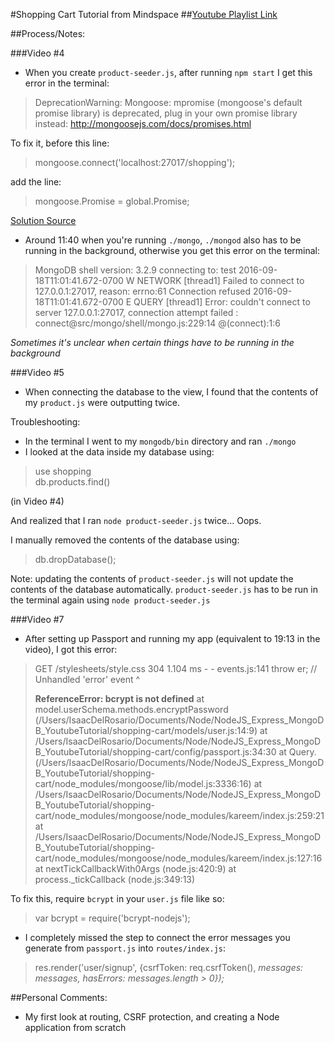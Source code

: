 #Shopping Cart Tutorial from Mindspace
##[Youtube Playlist Link](https://www.youtube.com/watch?v=56TizEw2LgI&list=PL55RiY5tL51rajp7Xr_zk-fCFtzdlGKUp)

##Process/Notes:

###Video #4
 - When you create `product-seeder.js`, after running `npm start` I get this error in the terminal:

> DeprecationWarning: Mongoose: mpromise (mongoose's default promise library) is deprecated, plug in your own promise library instead: http://mongoosejs.com/docs/promises.html

To fix it, before this line:

> mongoose.connect('localhost:27017/shopping');

add the line:

> mongoose.Promise = global.Promise;

[Solution Source](https://github.com/Automattic/mongoose/issues/4291)

 - Around 11:40 when you're running `./mongo`, `./mongod` also has to be running in the background, otherwise you get this error on the terminal:

 > MongoDB shell version: 3.2.9
 > connecting to: test
 > 2016-09-18T11:01:41.672-0700 W NETWORK  [thread1] Failed to connect to 127.0.0.1:27017, reason: errno:61 Connection refused
 > 2016-09-18T11:01:41.672-0700 E QUERY    [thread1] Error: couldn't connect to server 127.0.0.1:27017, connection attempt failed :
 > connect@src/mongo/shell/mongo.js:229:14
 > @(connect):1:6

 *Sometimes it's unclear when certain things have to be running in the background*

###Video #5
 - When connecting the database to the view, I found that the contents of my `product.js` were outputting twice.
 
 Troubleshooting:
  - In the terminal I went to my `mongodb/bin` directory and ran `./mongo`
  - I looked at the data inside my database using:

 > use shopping  
 > db.products.find()  

(in Video #4)

  And realized that I ran `node product-seeder.js` twice... Oops.

  I manually removed the contents of the database using:

  > db.dropDatabase();

  Note: updating the contents of `product-seeder.js` will not update the contents of the database automatically. `product-seeder.js` has to be run in the terminal again using `node product-seeder.js`

###Video #7

- After setting up Passport and running my app (equivalent to 19:13 in the video), I got this error:

 > GET /stylesheets/style.css 304 1.104 ms - -
 > events.js:141
 >     throw er; // Unhandled 'error' event
 >     ^
 >
 > **ReferenceError: bcrypt is not defined**
 >   at model.userSchema.methods.encryptPassword (/Users/IsaacDelRosario/Documents/Node/NodeJS_Express_MongoDB_YoutubeTutorial/shopping-cart/models/user.js:14:9)
 >   at /Users/IsaacDelRosario/Documents/Node/NodeJS_Express_MongoDB_YoutubeTutorial/shopping-cart/config/passport.js:34:30
 >   at Query.<anonymous> (/Users/IsaacDelRosario/Documents/Node/NodeJS_Express_MongoDB_YoutubeTutorial/shopping-cart/node_modules/mongoose/lib/model.js:3336:16)
 >   at /Users/IsaacDelRosario/Documents/Node/NodeJS_Express_MongoDB_YoutubeTutorial/shopping-cart/node_modules/mongoose/node_modules/kareem/index.js:259:21
 >   at /Users/IsaacDelRosario/Documents/Node/NodeJS_Express_MongoDB_YoutubeTutorial/shopping-cart/node_modules/mongoose/node_modules/kareem/index.js:127:16
 >   at nextTickCallbackWith0Args (node.js:420:9)
 >   at process._tickCallback (node.js:349:13)

To fix this, require `bcrypt` in your `user.js` file like so:  
 > var bcrypt   = require('bcrypt-nodejs');

- I completely missed the step to connect the error messages you generate from `passport.js` into `routes/index.js`:  
 > res.render('user/signup', {csrfToken: req.csrfToken(), *messages: messages, hasErrors: messages.length > 0});*
 
##Personal Comments:
 - My first look at routing, CSRF protection, and creating a Node application from scratch